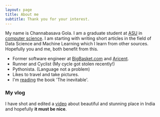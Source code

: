 ```yaml
---
layout: page
title: About me
subtitle: Thank you for your interest.
---
```


My name is Channabasava Gola. I am a graduate student at [ASU](https://www.asu.edu/) in [computer science](https://cidse.engineering.asu.edu/). I am starting with writing short articles in the field of Data Science and Machine Learning which I learn from other sources. Hopefully you and me, both benefit from this.

- Former software engineer at [BigBasket.com](https://www.bigbasket.com/) and [Aricent](https://www.aricent.com/).
- Runner and Cyclist (My cycle got stolen recently!)
- Pythonista. (Language not a problem)
- Likes to travel and take pictures.
- I'm [reading](https://www.goodreads.com/user/show/59536279-channabasava-gola) the book 'The inevitable'.

### My vlog

I have shot and edited a [video](https://www.youtube.com/watch?v=bFj3R9JbolY&t=170s) about beautiful and stunning place in India and hopefully **it must be nice**.